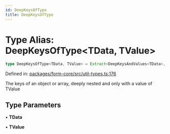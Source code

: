 ```yaml
---
id: DeepKeysOfType
title: DeepKeysOfType
---
```


<!-- DO NOT EDIT: this page is autogenerated from the type comments -->

# Type Alias: DeepKeysOfType\<TData, TValue\>

```ts
type DeepKeysOfType<TData, TValue> = Extract<DeepKeysAndValues<TData>, AnyDeepKeyAndValue<string, TValue>>["key"];
```

Defined in: [packages/form-core/src/util-types.ts:176](https://github.com/Pascalmh/tanstack-form/blob/main/packages/form-core/src/util-types.ts#L176)

The keys of an object or array, deeply nested and only with a value of TValue

## Type Parameters

• **TData**

• **TValue**
